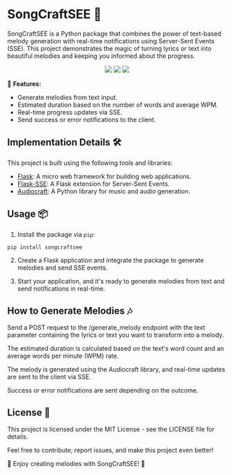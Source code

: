 # SongCraftSEE 🎵

SongCraftSEE is a Python package that combines the power of text-based melody generation with real-time notifications using Server-Sent Events (SSE). This project demonstrates the magic of turning lyrics or text into beautiful melodies and keeping you informed about the progress.

<p align="center">
  <img src="https://img.shields.io/badge/flask-%23000.svg?style=for-the-badge&logo=flask&logoColor=white" />
  <img src="https://img.shields.io/badge/gunicorn-%298729.svg?style=for-the-badge&logo=gunicorn&logoColor=white" />
  <img src="https://img.shields.io/badge/python-3670A0?style=for-the-badge&logo=python&logoColor=ffdd54" />
</p>

🚀 **Features:**
- Generate melodies from text input.
- Estimated duration based on the number of words and average WPM.
- Real-time progress updates via SSE.
- Send success or error notifications to the client.

## Implementation Details 🛠️

This project is built using the following tools and libraries:

- [Flask](https://flask.palletsprojects.com/): A micro web framework for building web applications.
- [Flask-SSE](https://flask-sse.readthedocs.io/): A Flask extension for Server-Sent Events.
- [Audiocraft](https://github.com/yourusername/audiocraft): A Python library for music and audio generation.

## Usage 📦

1. Install the package via `pip`:

```bash
pip install songcraftsee
```

2. Create a Flask application and integrate the package to generate melodies and send SSE events.

3. Start your application, and it's ready to generate melodies from text and send notifications in real-time.

## How to Generate Melodies 🎶

Send a POST request to the /generate_melody endpoint with the text parameter containing the lyrics or text you want to transform into a melody.

The estimated duration is calculated based on the text's word count and an average words per minute (WPM) rate.

The melody is generated using the Audiocraft library, and real-time updates are sent to the client via SSE.

Success or error notifications are sent depending on the outcome.

## License 📜
This project is licensed under the MIT License - see the LICENSE file for details.

Feel free to contribute, report issues, and make this project even better!

🌟 Enjoy creating melodies with SongCraftSEE! 🌟
